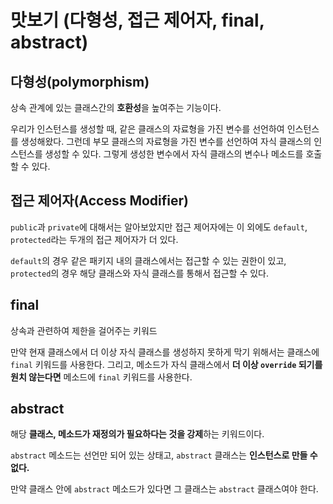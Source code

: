 # 맛보기 (다형성, 접근 제어자, final, abstract)

## 다형성(polymorphism)

상속 관계에 있는 클래스간의 **호환성**을 높여주는 기능이다.

우리가 인스턴스를 생성할 때, 같은 클래스의 자료형을 가진 변수를 선언하여 인스턴스를 생성해왔다. 그런데 부모 클래스의 자료형을 가진 변수를 선언하여 자식 클래스의 인스턴스를 생성할 수 있다. 그렇게 생성한 변수에서 자식 클래스의 변수나 메소드를 호출할 수 있다.

## 접근 제어자(Access Modifier)

`public`과 `private`에 대해서는 알아보았지만 접근 제어자에는 이 외에도 `default`, `protected`라는 두개의 접근 제어자가 더 있다.

`default`의 경우 같은 패키지 내의 클래스에서는 접근할 수 있는 권한이 있고, `protected`의 경우 해당 클래스와 자식 클래스를 통해서 접근할 수 있다.

## final

상속과 관련하여 제한을 걸어주는 키워드

만약 현재 클래스에서 더 이상 자식 클래스를 생성하지 못하게 막기 위해서는 클래스에 `final` 키워드를 사용한다. 그리고, 메소드가 자식 클래스에서 **더 이상 `override` 되기를 원치 않는다면** 메소드에 `final` 키워드를 사용한다.

## abstract

해당 **클래스, 메소드가 재정의가 필요하다는 것을 강제**하는 키워드이다.

`abstract` 메소드는 선언만 되어 있는 상태고, `abstract` 클래스는 **인스턴스로 만들 수 없다.**

만약 클래스 안에 `abstract` 메소드가 있다면 그 클래스는 `abstract` 클래스여야 한다.
